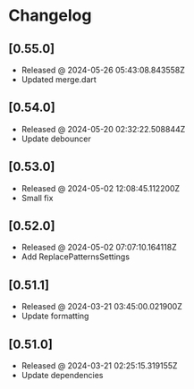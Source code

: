# Changelog

## [0.55.0]

- Released @ 2024-05-26 05:43:08.843558Z
- Updated merge.dart

## [0.54.0]

- Released @ 2024-05-20 02:32:22.508844Z
- Update debouncer

## [0.53.0]

- Released @ 2024-05-02 12:08:45.112200Z
- Small fix

## [0.52.0]

- Released @ 2024-05-02 07:07:10.164118Z
- Add ReplacePatternsSettings

## [0.51.1]

- Released @ 2024-03-21 03:45:00.021900Z
- Update formatting

## [0.51.0]

- Released @ 2024-03-21 02:25:15.319155Z
- Update dependencies
